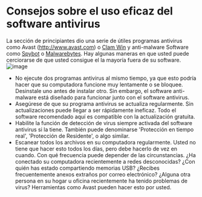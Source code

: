 [Title]: # (Guias para el uso efectivo del software anti-virus)
[Order]: # (0)

# Consejos sobre el uso eficaz del software antivirus

La sección de principiantes dio una serie de útiles programas antivirus como Avast (http://www.avast.com) o [Clam Win](http://www.clamwin.com/) y anti-malware Software como [Spybot](https://www.safer-networking.org/) o [Malwarebytes](https://www.malwarebytes.org/). Hay algunas maneras en que usted puede cerciorarse de que usted consigue el la mayoría fuera de su software.
![image](malware_adv1.png)

* No ejecute dos programas antivirus al mismo tiempo, ya que esto podría hacer que su computadora funcione muy lentamente o se bloquee. Desinstale uno antes de instalar otro. Sin embargo, el software anti-malware está diseñado para funcionar junto con el software antivirus.
* Asegúrese de que su programa antivirus se actualiza regularmente. Sin actualizaciones puede llegar a ser rápidamente ineficaz. Todo el software recomendado aquí es compatible con la actualización gratuita.
* Habilite la función de detección de virus siempre activada del software antivirus si la tiene. También puede denominarse 'Protección en tiempo real', 'Protección de Residente', o algo similar.
* Escanear todos los archivos en su computadora regularmente. Usted no tiene que hacer esto todos los días, pero debe hacerlo de vez en cuando. Con qué frecuencia puede depender de las circunstancias. ¿Ha conectado su computadora recientemente a redes desconocidas? ¿Con quién has estado compartiendo memorias USB? ¿Recibes frecuentemente anexos extraños por correo electrónico? ¿Alguna otra persona en su hogar u oficina recientemente ha tenido problemas de virus? Herramientas como Avast pueden hacer esto por usted.